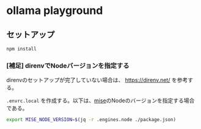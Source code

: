 # ollama playground

## セットアップ

```sh
npm install
```

### [補足] direnvでNodeバージョンを指定する

direnvのセットアップが完了していない場合は、 https://direnv.net/ を参考する。

`.envrc.local` を作成する。以下は、[mise](https://mise.jdx.dev/)のNodeのバージョンを指定する場合である。

```sh
export MISE_NODE_VERSION=$(jq -r .engines.node ./package.json)
```
